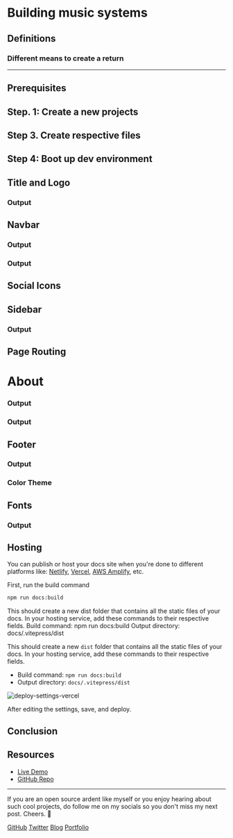 <!-- ![banner](https://) -->

# Building music systems

## Definitions

### Different means to create a return 


<hr>

 
## Prerequisites

## Step. 1: Create a new projects

 
 

## Step 3. Create respective files

 
## Step 4: Boot up dev environment

 
 
 
## Title and Logo

 

 
### Output

<!-- ![logo-and-title](https://user-images.githubusercontent.com/62628408/201539442-123b92cc-3c59-423d-a183-280ab8eb23be.png) -->

 

## Navbar



### Output

 
### Output

 
## Social Icons

 

 
## Sidebar

 
 

 
### Output

 
## Page Routing

 
# About

 

### Output

 
 
 

### Output

 
## Footer

 

### Output

 
### Color Theme

 

 
## Fonts

 
 
### Output

 
## Hosting

You can publish or host your docs site when you're done to different platforms like: [Netlify](https://netlify.com/), [Vercel](https://vercel.com), [AWS Amplify](https://aws.amazon.com/amplify/), etc.

First, run the build command

```bash
npm run docs:build
```

This should create a new dist folder that contains all the static files of your docs. In your hosting service, add these commands to their respective fields.
Build command: npm run docs:build
Output directory: docs/.vitepress/dist

This should create a new `dist` folder that contains all the static files of your docs. In your hosting service, add these commands to their respective fields.

- Build command: `npm run docs:build`
- Output directory: `docs/.vitepress/dist`

![deploy-settings-vercel](https://user-images.githubusercontent.com/62628408/201540859-095ea3c0-5d97-4eb4-98a5-2601149d96ed.png)

After editing the settings, save, and deploy.

## Conclusion

 
## Resources

- [Live Demo](https://adocs.vercel.app)
- [GitHub Repo](https://github.com/Evavic44/adocs)

<hr>

If you are an open source ardent like myself or you enjoy hearing about such cool projects, do follow me on my socials so you don't miss my next post. Cheers. 🍷

[GitHub](https://github.com/evavic44) [Twitter](https://twitter/.com/victorekea) [Blog](https://eke.hashnode.dev) [Portfolio](https://victoreke.com)
